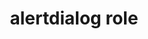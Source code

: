 ---
{
  "title": "alertdialog role",
  "description": "A type of dialog that contains an alert message, where initial focus goes to an element within the dialog. See related alert and dialog.",
  "category": "aria",
  "keywords": [
    "alertdialog role"
  ],
  "last_test_date": "2019-01-06",
  "test_results_url": "https://a11ysupport.io/tech/aria/alertdialog_role",
  "test_url": "https://a11ysupport.io/tech/aria/alertdialog_role",
  "stats": {
    "jaws": {
      "chrome": {
        "92": "y"
      },
      "edge": {
        "92": "y"
      },
      "ie": {
        "11.253": "y"
      },
      "firefox": {
        "66": "y"
      }
    },
    "narrator": {
      "edge": {
        "44.17763": "y"
      }
    },
    "nvda": {
      "chrome": {
        "92": "y"
      },
      "edge": {
        "92": "y"
      },
      "firefox": {
        "64.0.2": "y"
      }
    },
    "orca": {
      "firefox": {
        "69": "y"
      }
    },
    "talkback": {
      "and_chr": {
        "67": "y"
      }
    },
    "vo_ios": {
      "ios_saf": {
        "12.1.2": "y"
      }
    },
    "vo_macos": {
      "safari": {
        "12.0.2": "y"
      }
    }
  },
  "links": {
    "ARIA spec for alertdialog": "https://www.w3.org/TR/wai-aria-1.1/#alertdialog"
  }
}
---